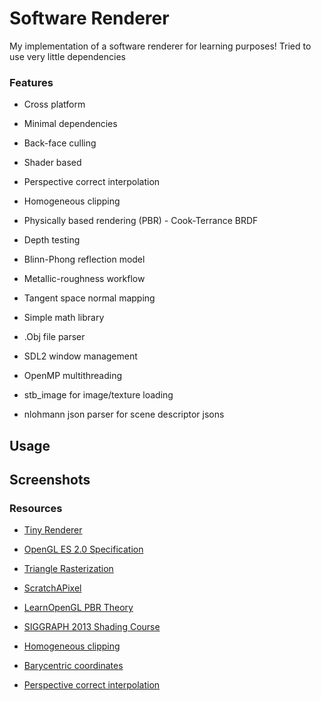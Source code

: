 # Software Renderer

My implementation of a software renderer for learning purposes! Tried to use very little dependencies

### Features

* Cross platform
* Minimal dependencies
* Back-face culling
* Shader based
* Perspective correct interpolation
* Homogeneous clipping
* Physically based rendering (PBR) - Cook-Terrance BRDF
* Depth testing
* Blinn-Phong reflection model
* Metallic-roughness workflow
* Tangent space normal mapping

* Simple math library
* .Obj file parser
* SDL2 window management
* OpenMP multithreading
* stb_image for image/texture loading
* nlohmann json parser for scene descriptor jsons

## Usage

## Screenshots

### Resources

* [Tiny Renderer](https://github.com/ssloy/tinyrenderer)
* [OpenGL ES 2.0 Specification](https://www.khronos.org/registry/OpenGL/specs/es/2.0/es_full_spec_2.0.pdf)
* [Triangle Rasterization](https://fgiesen.wordpress.com/2013/02/17/optimizing-sw-occlusion-culling-index/)
* [ScratchAPixel](https://www.scratchapixel.com/)


* [LearnOpenGL PBR Theory](https://learnopengl.com/PBR/Theory)
* [SIGGRAPH 2013 Shading Course](https://blog.selfshadow.com/publications/s2013-shading-course/)

* [Homogeneous clipping](http://fabiensanglard.net/polygon_codec/)
* [Barycentric coordinates](http://blackpawn.com/texts/pointinpoly/)
* [Perspective correct interpolation](https://www.comp.nus.edu.sg/~lowkl/publications/lowk_persp_interp_techrep.pdf)
